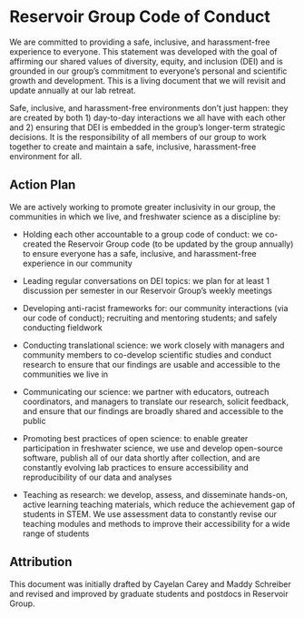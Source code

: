 # Reservoir Group Code of Conduct

We are committed to providing a safe, inclusive, and harassment-free experience to everyone. This statement was developed with the goal of affirming our shared values of diversity, equity, and inclusion (DEI) and is grounded in our group’s commitment to everyone’s personal and scientific growth and development. This is a living document that we will revisit and update annually at our lab retreat.

Safe, inclusive, and harassment-free environments don’t just happen: they are created by both 1) day-to-day interactions we all have with each other and 2) ensuring that DEI is embedded in the group’s longer-term strategic decisions. It is the responsibility of all members of our group to work together to create and maintain a safe, inclusive, harassment-free environment for all.

## Action Plan

We are actively working to promote greater inclusivity in our group, the communities in which we live, and freshwater science as a discipline by:

* Holding each other accountable to a group code of conduct: we co-created the Reservoir Group code (to be updated by the group annually) to ensure everyone has a safe, inclusive, and harassment-free experience in our community

* Leading regular conversations on DEI topics: we plan for at least 1 discussion per semester in our Reservoir Group’s weekly meetings

* Developing anti-racist frameworks for: our community interactions (via our code of conduct); recruiting and mentoring students; and safely conducting fieldwork

* Conducting translational science: we work closely with managers and community members to co-develop scientific studies and conduct research to ensure that our findings are usable and accessible to the communities we live in

* Communicating our science: we partner with educators, outreach coordinators, and managers to translate our research, solicit feedback, and ensure that our findings are broadly shared and accessible to the public

* Promoting best practices of open science: to enable greater participation in freshwater science, we use and develop open-source software, publish all of our data shortly after collection, and are constantly evolving lab practices to ensure accessibility and reproducibility of our data and analyses

* Teaching as research: we develop, assess, and disseminate hands-on, active learning teaching materials, which reduce the achievement gap of students in STEM. We use assessment data to constantly revise our teaching modules and methods to improve their accessibility for a wide range of students


## Attribution

This document was initially drafted by Cayelan Carey and Maddy Schreiber and revised and improved by graduate students and postdocs in Reservoir Group.

